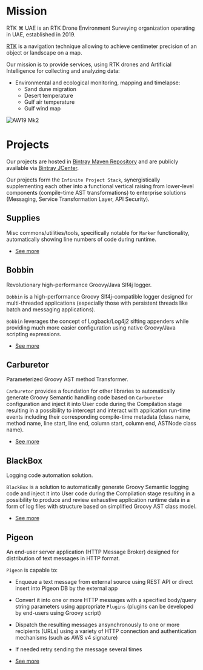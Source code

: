 # Mission

RTK ⌘ UAE is an RTK Drone Environment Surveying organization operating in UAE, established in 2019.

[RTK](https://en.wikipedia.org/wiki/Real-time_kinematic) is a navigation technique allowing to achieve centimeter 
precision of an object or landscape on a map. 

Our mission is to provide services, using RTK drones and Artificial Intelligence for collecting and analyzing data:

* Environmental and ecological monitoring, mapping and timelapse:
  * Sand dune migration
  * Desert temperature
  * Gulf air temperature
  * Gulf wind map

![AW19 Mk2](https://avatars1.githubusercontent.com/u/51878591?s=200&v=4)

# Projects

Our projects are hosted in [Bintray Maven Repository](https://bintray.com/infinite-technology/m2) 
and are publicly available via [Bintray JCenter](https://bintray.com/bintray/jcenter).

Our projects form the `Infinite Project Stack`, synergistically supplementing each other into a functional vertical
raising from lower-level components (compile-time AST transformations) to enterprise solutions (Messaging, 
Service Transformation Layer, API Security).

## Supplies

Misc commons/utilities/tools, specifically notable for `Marker` functionality, automatically showing line numbers of code 
during runtime.

* [See more](./Supplies/)


## Bobbin

Revolutionary high-performance Groovy/Java Slf4j logger.

`Bobbin` is a high-performance Groovy Slf4j-compatible logger designed for multi-threaded applications (especially those
 with persistent threads like batch and messaging applications).

`Bobbin` leverages the concept of Logback/Log4j2 sifting appenders while providing much more easier configuration using
 native Groovy/Java scripting expressions.

* [See more](./Bobbin/)

## Carburetor

Parameterized Groovy AST method Transformer.

`Carburetor` provides a foundation for other libraries to automatically generate Groovy Semantic handling code based on 
`Carburetor` configuration and inject it into User code during the Compilation stage resulting in a possibility to 
intercept and interact with application run-time events including their corresponding compile-time metadata 
(class name, method name, line start, line end, column start, column end, ASTNode class name).

* [See more](./Carburetor/)

## BlackBox

Logging code automation solution.

`BlackBox` is a solution to automatically generate Groovy Semantic logging code and inject it into User code during the 
Compilation stage resulting in a possibility to produce and review exhaustive application runtime data in a form of log
 files with structure based on simplified Groovy AST class model.

* [See more](./BlackBox/)

## Pigeon

An end-user server application (HTTP Message Broker) designed for distribution of text messages in HTTP format.

`Pigeon` is capable to:

* Enqueue a text message from external source using REST API or direct insert into Pigeon DB by the external app
* Convert it into one or more HTTP messages with a specified body/query string parameters using appropriate `Plugins` (plugins can be developed by end-users using Groovy script)
* Dispatch the resulting messages ansynchronously to one or more recipients (URLs) using a variety of HTTP connection and authentication mechanisms (such as AWS v4 signature)
* If needed retry sending the message several times

* [See more](./Pigeon/)